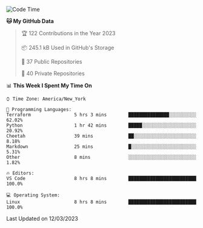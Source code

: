 <!--START_SECTION:waka-->
![Code Time](http://img.shields.io/badge/Code%20Time-139%20hrs%2011%20mins-blue)

**🐱 My GitHub Data** 

> 🏆 122 Contributions in the Year 2023
 > 
> 📦 245.1 kB Used in GitHub's Storage 
 > 
> 📜 37 Public Repositories 
 > 
> 🔑 40 Private Repositories  
 > 
📊 **This Week I Spent My Time On** 

```text
⌚︎ Time Zone: America/New_York

💬 Programming Languages: 
Terraform                5 hrs 3 mins        ███████████████░░░░░░░░░░   62.02% 
Python                   1 hr 42 mins        █████░░░░░░░░░░░░░░░░░░░░   20.92% 
Cheetah                  39 mins             ██░░░░░░░░░░░░░░░░░░░░░░░   8.18% 
Markdown                 25 mins             █░░░░░░░░░░░░░░░░░░░░░░░░   5.31% 
Other                    8 mins              ░░░░░░░░░░░░░░░░░░░░░░░░░   1.82%

🔥 Editors: 
VS Code                  8 hrs 8 mins        █████████████████████████   100.0%

💻 Operating System: 
Linux                    8 hrs 8 mins        █████████████████████████   100.0%

```


 Last Updated on 12/03/2023
<!--END_SECTION:waka-->